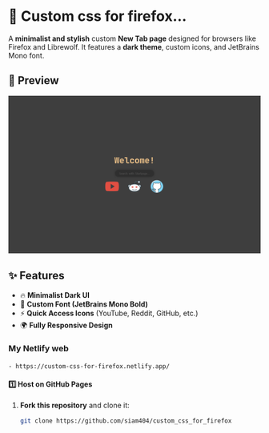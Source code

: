 # 🌟 Custom css for firefox...

A **minimalist and stylish** custom **New Tab page** designed for browsers like Firefox and Librewolf. It features a **dark theme**, custom icons, and JetBrains Mono font.

## 📸 Preview
![Preview](./preview.png)

## ✨ Features
- 🔥 **Minimalist Dark UI**  
- 🎨 **Custom Font (JetBrains Mono Bold)**  
- ⚡ **Quick Access Icons** (YouTube, Reddit, GitHub, etc.)  
- 🌍 **Fully Responsive Design**

### My Netlify web
    - https://custom-css-for-firefox.netlify.app/

#### **1️⃣ Host on GitHub Pages**
1. **Fork this repository** and clone it:  
   ```sh
   git clone https://github.com/siam404/custom_css_for_firefox
